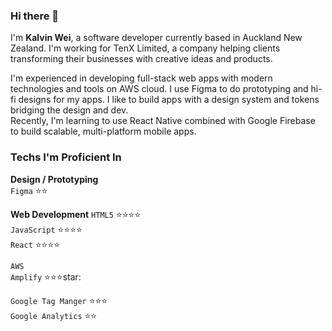 ### Hi there 👋

I'm **Kalvin Wei**, a software developer currently based in Auckland New Zealand. I'm working for TenX Limited, a company helping clients transforming their businesses with creative ideas and products.

I'm experienced in developing full-stack web apps with modern technologies and tools on AWS cloud.
I use Figma to do prototyping and hi-fi designs for my apps. I like to build apps with a design system and tokens bridging the design and dev.  
Recently, I'm learning to use React Native combined with Google Firebase to build scalable, multi-platform mobile apps.

### Techs I'm Proficient In
**Design / Prototyping**  
`Figma`                 :star::star:  

**Web Development**
`HTML5`                 :star::star::star::star:  
`JavaScript`            :star::star::star::star:  
`React`                 :star::star::star::star:  

`AWS`  
    `Amplify` :star::star::star:star:

`Google Tag Manger`     :star::star::star:  
`Google Analytics`      :star::star:  
